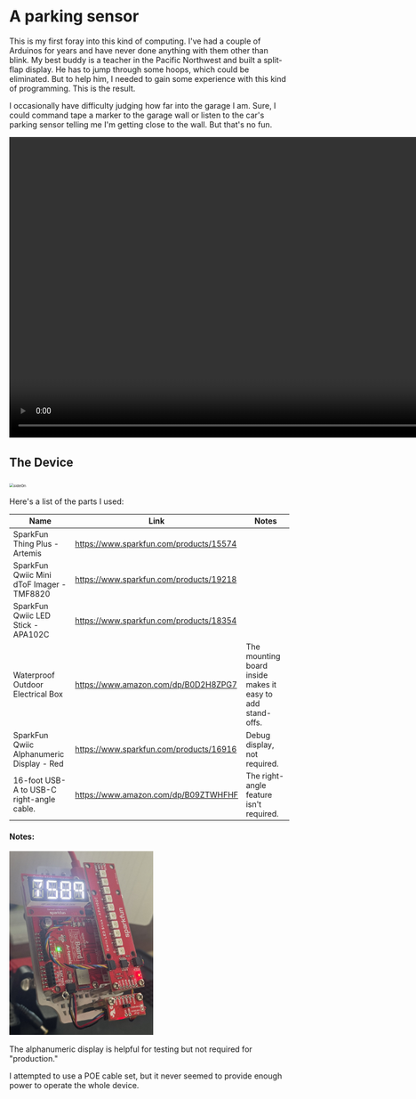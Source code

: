 # A parking sensor

This is my first foray into this kind of computing. I've had a couple of Arduinos for years and have never done anything with them other than blink. My best buddy is a teacher in the Pacific Northwest and built a split-flap display. He has to jump through some hoops, which could be eliminated. But to help him, I needed to gain some experience with this kind of programming. This is the result.

I occasionally have difficulty judging how far into the garage I am. Sure, I could command tape a marker to the garage wall or listen to the car's parking sensor telling me I'm getting close to the wall. But that's no fun. 

<video width="960" height="540" src="https://github.com/user-attachments/assets/31ec9c11-b12f-45dc-9a29-4fb5ece76d19"></video>

## The Device

<img src="images/devicePicture.png" alt="sideOn" style="zoom:48%;" />

Here's a list of the parts I used:

| Name                                      | Link                                    | Notes                                                      |
| ----------------------------------------- | --------------------------------------- | ---------------------------------------------------------- |
| SparkFun Thing Plus - Artemis             | https://www.sparkfun.com/products/15574 |                                                            |
| SparkFun Qwiic Mini dToF Imager - TMF8820 | https://www.sparkfun.com/products/19218 |                                                            |
| SparkFun Qwiic LED Stick - APA102C        | https://www.sparkfun.com/products/18354 |                                                            |
| Waterproof Outdoor Electrical Box         | https://www.amazon.com/dp/B0D2H8ZPG7    | The mounting board inside makes it easy to add stand-offs. |
| SparkFun Qwiic Alphanumeric Display - Red | https://www.sparkfun.com/products/16916 | Debug display, not required.                               |
| 16-foot USB-A to USB-C right-angle cable. | https://www.amazon.com/dp/B09ZTWHFHF    | The right-angle feature isn't required.                    |

#### Notes:

<img src="images/debugDisplay.png" alt="debugDisplay" style="zoom:33%;" />

The alphanumeric display is helpful for testing but not required for "production."

I attempted to use a POE cable set, but it never seemed to provide enough power to operate the whole device.

